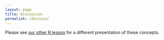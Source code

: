 ```yaml
---
layout: page
title: Discussion
permalink: /discuss/
---
```

Please see [our other R lesson][r-gap] for a different presentation of these concepts.

[r-gap]: https://swcarpentry.github.io/r-novice-gapminder/

